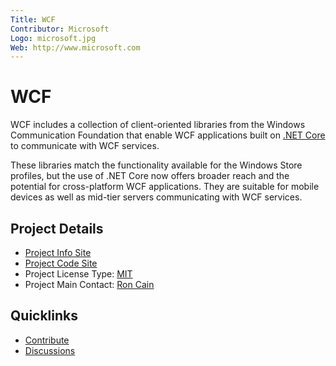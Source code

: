 ```yaml
---
Title: WCF
Contributor: Microsoft
Logo: microsoft.jpg
Web: http://www.microsoft.com
---
```

# WCF

WCF includes a collection of client-oriented libraries from the Windows Communication Foundation that enable WCF applications built on [.NET Core](https://github.com/dotnet/core) to communicate with WCF services. 

These libraries match the functionality available for the Windows Store profiles, but the use of .NET Core now offers broader reach and the potential for cross-platform WCF applications. They are suitable for mobile devices as well as mid-tier servers communicating with WCF services.


## Project Details

* [Project Info Site](https://github.com/dotnet/wcf)
* [Project Code Site](https://github.com/dotnet/wcf)
* Project License Type: [MIT](https://github.com/dotnet/wcf/blob/master/LICENSE.TXT)
* Project Main Contact: [Ron Cain](https://github.com/roncain)

## Quicklinks
* [Contribute](https://github.com/dotnet/wcf/blob/master/CONTRIBUTING.md)
* [Discussions](https://forums.dotnetfoundation.org/) 
